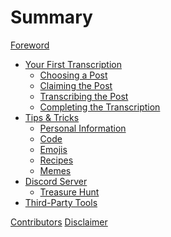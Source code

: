# Summary

[Foreword](./foreword.md)

- [Your First Transcription](./your_first_transcription.md)
  - [Choosing a Post]()
  - [Claiming the Post]()
  - [Transcribing the Post]()
  - [Completing the Transcription]()
- [Tips & Tricks]()
  - [Personal Information]()
  - [Code]()
  - [Emojis]()
  - [Recipes]()
  - [Memes]()
- [Discord Server]()
  - [Treasure Hunt]()
- [Third-Party Tools]()

[Contributors]()
[Disclaimer]()

